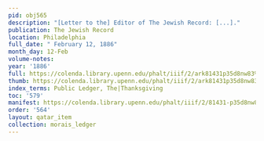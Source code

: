 ```yaml
---
pid: obj565
description: "[Letter to the] Editor of The Jewish Record: [...]."
publication: The Jewish Record
location: Philadelphia
full_date: " February 12, 1886"
month_day: 12-Feb
volume-notes:
year: '1886'
full: https://colenda.library.upenn.edu/phalt/iiif/2/ark81431p35d8nw83%2FSHA256E-s7778355--3821273d8f16a405bc6a1ad830d909825f66fc7873b4b93a61f336b34dc47517.jpeg/full/3500,/0/default.jpg
thumb: https://colenda.library.upenn.edu/phalt/iiif/2/ark81431p35d8nw83%2FSHA256E-s7778355--3821273d8f16a405bc6a1ad830d909825f66fc7873b4b93a61f336b34dc47517.jpeg/full/!200,200/0/default.jpg
index_terms: Public Ledger, The|Thanksgiving
toc: '579'
manifest: https://colenda.library.upenn.edu/phalt/iiif/2/81431-p35d8nw83/manifest
order: '564'
layout: qatar_item
collection: morais_ledger
---
```

